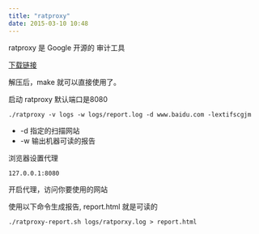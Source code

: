 ```yaml
---
title: "ratproxy"
date: 2015-03-10 10:48
---
```


ratproxy 是 Google 开源的 审计工具

[下载链接](http://code.google.com/p/ratproxy/)

解压后，make 就可以直接使用了。

启动 ratproxy 默认端口是8080 


```
./ratproxy -v logs -w logs/report.log -d www.baidu.com -lextifscgjm
```

* -d 指定的扫描网站
* -w 输出机器可读的报告

浏览器设置代理

```
127.0.0.1:8080
```

开启代理，访问你要使用的网站

使用以下命令生成报告, report.html 就是可读的

```
./ratproxy-report.sh logs/ratporxy.log > report.html
```







